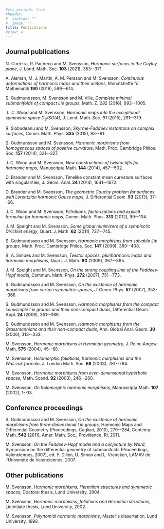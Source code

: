 ```yaml
---
#cms_exclude: true
#header:
#  caption: ""
#  image: ""
title: Publications
#view: 4
---
```


## Journal publications

N. Correira, R. Pacheco and M. Svensson, *Harmonic surfaces in the Cayley plane*, J. Lond. Math. Soc. **103** (2021), 353--371.

A. Aleman, M. J. Martin, A. M. Persson and M. Svensson, *Continuous deformations of harmonic maps and their unitons*, Monatshefte für Mathematik **190** (2019), 599--614.

S. Gudmundsson, M. Svensson and M. Ville, *Complete minimal submanifolds of compact Lie groups*, Math. Z. *282* (2016), 993--1005.

J. .C. Wood and M. Svensson, *Harmonic maps into the exceptional symmetric space G<sub>2</sub>/SO(4)*, J. Lond. Math. Soc. *91* (2015), 291--319.

R. Slobodeanu and M. Svensson, *Skyrme-Faddeev instantons on complex surfaces*, Comm. Math. Phys. **335** (2015), 83--91.

S. Gudmunsson and M. Svensson, *Harmonic morphisms from homogeneous spaces of positive curvature*, Math. Proc. Cambridge Philos. Soc. **157** (2014), 321--327.

J. C. Wood and M. Svensson, *New constructions of twistor lifts for harmonic maps*, Manuscripta Math. **144** (2014), 457--502.

D. Brander and M. Svensson, Timelike constant mean curvature surfaces with singularities, J. Geom. Anal. **24** (2014), 1641--1672.

D. Brander and M. Svensson, *The geometric Cauchy problem for surfaces with Lorentzian harmonic Gauss maps*, J. Differential Geom. **93** (2013), 37--66.

J. C. Wood and M. Svensson, *Filtrations, factorizations and explicit formulae for harmonic maps*, Comm. Math. Phys. **310** (2012), 99--134.

J. M. Speight and M. Svensson, *Some global minimizers of a symplectic Dirichlet energy*, Quart. J. Math. **62** (2011), 737--745.

S. Gudmundsson and M. Svensson, *Harmonic morphisms from solvable Lie groups*, Math. Proc. Cambridge Philos. Soc. **147** (2009), 389--408.

B. A. Simoes and M. Svensson, *Twistor spaces, pluriharmonic maps and harmonic morphisms*, Quart. J. Math. **60** (2009), 367--385.

J. M. Speight and M. Svensson, *On the strong coupling limit of the Faddeev-Hopf model*, Commun. Math. Phys. **272** (2007), 751--773.

S. Gudmundsson and M. Svensson, *On the existence of harmonic morphisms from certain symmetric spaces*, J. Geom. Phys. **57** (2007), 353--366.

S. Gudmundsson and M. Svensson, *Harmonic morphisms from the compact semisimple Lie groups and their non-compact duals*, Differential Geom. Appl. **24** (2006), 351--366.

S. Gudmundsson and M. Svensson, *Harmonic morphisms from the Grassmannians and their non-compact duals*, Ann. Global Anal. Geom. **30** (2006), 313--333.

M. Svensson, *Harmonic morphisms in Hermitian geometry*, J. Reine Angew. Math. **575** (2004), 45--68.

M. Svensson, *Holomorphic foliations, harmonic morphisms and the Walczak formula*, J. London Math. Soc. **68** (2003), 781--794.

M. Svensson, *Harmonic morphisms from even-dimensional hyperbolic spaces*, Math. Scand. **92** (2003), 246--260.

M. Svensson, *On holomorphic harmonic morphisms*, Manuscripta Math. **107** (2002), 1--13.

## Conference proceedings

S. Gudmundsson and M. Svensson, *On the existence of harmonic morphisms from three-dimensional Lie groups*, Harmonic Maps and Differential Geometry (Proceedings, Cagliari, 2010), 279--284, Contemp. Math. **542** (2011), Amer. Math. Soc., Providence, RI, 2011.

M. Svensson, *On the Faddeev-Hopf model and a conjecture by Ward*, Symposium on the differential geometry of submanifolds (Proceedings, Valenciennes, 2007), ed. F. Dillen, U. Simon and L. Vrancken, LAMAV de l'Universite de Valenciennes, 2007.

## Other publications

M. Svensson, *Harmonic morphisms, Hermitian structures and symmetric spaces*, Doctoral thesis, Lund University, 2004.

M. Svensson, *Harmonic morphisms, foliations and Hermitian structures*, Licentiate thesis, Lund University, 2002.

M. Svensson, *Polynomial harmonic morphisms*, Master's dissertation, Lund University, 1998.


